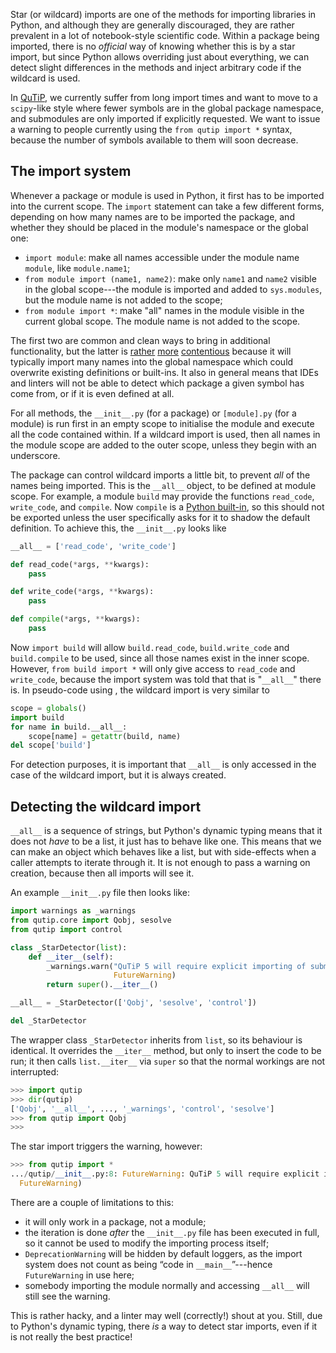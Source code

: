 Star (or wildcard) imports are one of the methods for importing libraries in
Python, and although they are generally discouraged, they are rather prevalent
in a lot of notebook-style scientific code.  Within a package being imported,
there is no _official_ way of knowing whether this is by a star import, but
since Python allows overriding just about everything, we can detect slight
differences in the methods and inject arbitrary code if the wildcard is used.

In [QuTiP][qutip], we currently suffer from long import times and want to
move to a `scipy`-like style where fewer symbols are in the global package
namespace, and submodules are only imported if explicitly requested.  We want
to issue a warning to people currently using the `from qutip import *` syntax,
because the number of symbols available to them will soon decrease.


## The import system

Whenever a package or module is used in Python, it first has to be imported
into the current scope.  The `import` statement can take a few different forms,
depending on how many names are to be imported the package, and whether they
should be placed in the module's namespace or the global one:

 - `import module`:
        make all names accessible under the module name `module`, like
        `module.name1`;
 - `from module import (name1, name2)`:
        make only `name1` and `name2` visible in the global scope---the module
        is imported and added to `sys.modules`, but the module name is not
        added to the scope;
 - `from module import *`:
        make "all" names in the module visible in the current global scope.
        The module name is not added to the scope.

The first two are common and clean ways to bring in additional functionality,
but the latter is [rather][star1] [more][star2] [contentious][star3] because it
will typically import many names into the global namespace which could
overwrite existing definitions or built-ins.  It also in general means that
IDEs and linters will not be able to detect which package a given symbol has
come from, or if it is even defined at all.

For all methods, the `__init__.py` (for a package) or `[module].py` (for a
module) is run first in an empty scope to initialise the module and execute all
the code contained within.  If a wildcard import is used, then all names in the
module scope are added to the outer scope, unless they begin with an
underscore.

The package can control wildcard imports a little bit, to prevent _all_ of the
names being imported.  This is the `__all__` object, to be defined at module
scope.  For example, a module `build` may provide the functions `read_code`,
`write_code`, and `compile`.  Now `compile` is a [Python built-in][compile], so
this should not be exported unless the user specifically asks for it to shadow
the default definition.  To achieve this, the `__init__.py` looks like

```python
__all__ = ['read_code', 'write_code']

def read_code(*args, **kwargs):
    pass

def write_code(*args, **kwargs):
    pass

def compile(*args, **kwargs):
    pass
```

Now `import build` will allow `build.read_code`, `build.write_code` and
`build.compile` to be used, since all those names exist in the inner scope.
However, `from build import *` will only give access to `read_code` and
`write_code`, because the import system was told that that is "`__all__`" there
is.  In pseudo-code using , the wildcard import is very similar to

```python
scope = globals()
import build
for name in build.__all__:
    scope[name] = getattr(build, name)
del scope['build']
```

For detection purposes, it is important that `__all__` is only accessed in the
case of the wildcard import, but it is always created.


## Detecting the wildcard import

`__all__` is a sequence of strings, but Python's dynamic typing means that it
does not _have_ to be a list, it just has to behave like one.  This means that
we can make an object which behaves like a list, but with side-effects when
a caller attempts to iterate through it.  It is not enough to pass a warning on
creation, because then all imports will see it.

An example `__init__.py` file then looks like:

```python
import warnings as _warnings
from qutip.core import Qobj, sesolve
from qutip import control

class _StarDetector(list):
    def __iter__(self):
        _warnings.warn("QuTiP 5 will require explicit importing of submodules",
                       FutureWarning)
        return super().__iter__()

__all__ = _StarDetector(['Qobj', 'sesolve', 'control'])

del _StarDetector
```

The wrapper class `_StarDetector` inherits from `list`, so its behaviour is
identical.  It overrides the `__iter__` method, but only to insert the code to
be run; it then calls `list.__iter__` via `super` so that the normal workings
are not interrupted:

```python
>>> import qutip
>>> dir(qutip)
['Qobj', '__all__', ..., '_warnings', 'control', 'sesolve']
>>> from qutip import Qobj
>>>
```

The star import triggers the warning, however:

```python
>>> from qutip import *
.../qutip/__init__.py:8: FutureWarning: QuTiP 5 will require explicit importing of submodules.
  FutureWarning)
```

There are a couple of limitations to this:

 - it will only work in a package, not a module;
 - the iteration is done _after_ the `__init__.py` file has been executed in
   full, so it cannot be used to modify the importing process itself;
 - `DeprecationWarning` will be hidden by default loggers, as the import
   system does not count as being &ldquo;code in `__main__`&rdquo;---hence
   `FutureWarning` in use here;
 - somebody importing the module normally and accessing `__all__` will still
   see the warning.

This is rather hacky, and a linter may well (correctly!) shout at you.  Still,
due to Python's dynamic typing, there _is_ a way to detect star imports, even
if it is not really the best practice!

[qutip]: http://qutip.org
[star1]: https://medium.com/@s16h/importing-star-in-python-88fe9e8bd4d2
[star2]: https://www.flake8rules.com/rules/F403.html
[star3]: https://stackoverflow.com/questions/2386714/why-is-import-bad
[compile]: https://docs.python.org/3/library/functions.html#compile

